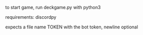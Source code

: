 to start game, run deckgame.py with python3 

requirements:
discordpy

expects a file name TOKEN with the bot token, newline optional